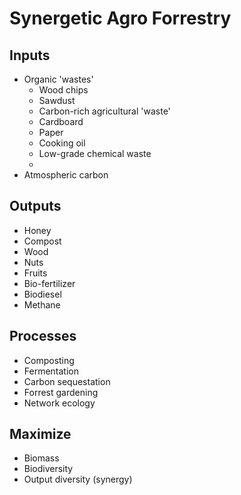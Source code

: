 # Synergetic Agro Forrestry
## Inputs
* Organic 'wastes'
  * Wood chips
  * Sawdust
  * Carbon-rich agricultural 'waste'
  * Cardboard
  * Paper
  * Cooking oil
  * Low-grade chemical waste
  * 
* Atmospheric carbon

## Outputs
* Honey
* Compost
* Wood
* Nuts
* Fruits
* Bio-fertilizer
* Biodiesel
* Methane


## Processes
* Composting
* Fermentation
* Carbon sequestation
* Forrest gardening
* Network ecology

## Maximize
* Biomass
* Biodiversity
* Output diversity (synergy)